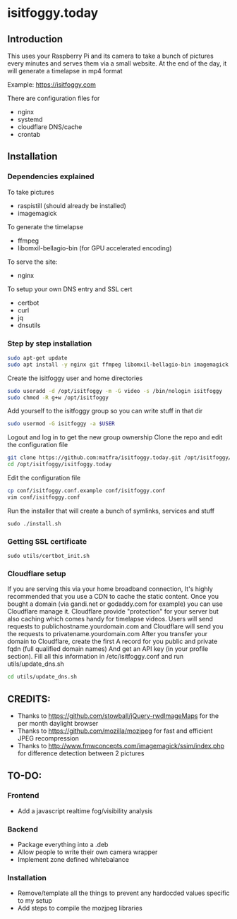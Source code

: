 # isitfoggy.today
## Introduction
This uses your Raspberry Pi and its camera to take a bunch of pictures every minutes
and serves them via a small website.
At the end of the day, it will generate a timelapse in mp4 format

Example:
https://isitfoggy.com


There are configuration files for 
- nginx
- systemd
- cloudflare DNS/cache
- crontab


## Installation
### Dependencies explained

To take pictures
- raspistill (should already be installed)
- imagemagick

To generate the timelapse
- ffmpeg
- libomxil-bellagio-bin (for GPU accelerated encoding)

To serve the site:
- nginx

To setup your own DNS entry and SSL cert
- certbot
- curl
- jq
- dnsutils

### Step by step installation
```bash
sudo apt-get update
sudo apt install -y nginx git ffmpeg libomxil-bellagio-bin imagemagick dnsutils jq curl certbot python3-certbot-nginx
```

Create the isitfoggy user and home directories
```bash
sudo useradd -d /opt/isitfoggy -m -G video -s /bin/nologin isitfoggy
sudo chmod -R g+w /opt/isitfoggy
```

Add yourself to the isitfoggy group so you can write stuff in that dir
```bash
sudo usermod -G isitfoggy -a $USER
```
Logout and log in to get the new group ownership
Clone the repo and edit the configuration file
```bash
git clone https://github.com:matfra/isitfoggy.today.git /opt/isitfoggy/isitfoggy.today
cd /opt/isitfoggy/isitfoggy.today
```

Edit the configuration file
```bash
cp conf/isitfoggy.conf.example conf/isitfoggy.conf
vim conf/isitfoggy.conf
```

Run the installer that will create a bunch of symlinks, services and stuff
```
sudo ./install.sh
```

### Getting SSL certificate
```
sudo utils/certbot_init.sh
```

### Cloudflare setup
If you are serving this via your home broadband connection, It's highly recommended that you use a CDN to cache the static content.
Once you bought a domain (via gandi.net or godaddy.com for example) you can use Cloudflare manage it.
Cloudflare provide "protection" for your server but also caching which comes handy for timelapse videos.
Users will send requests to publichostname.yourdomain.com and Cloudflare will send you the requests to privatename.yourdomain.com
After you transfer your domain to Cloudflare, create the first A record for you public and private fqdn (full qualified domain names)
And get an API key (in your profile section). Fill all this information in /etc/isitfoggy.conf and run utils/update_dns.sh

```bash
cd utils/update_dns.sh
```

## CREDITS:
- Thanks to https://github.com/stowball/jQuery-rwdImageMaps for the per month daylight browser
- Thanks to https://github.com/mozilla/mozjpeg for fast and efficient JPEG recompression
- Thanks to http://www.fmwconcepts.com/imagemagick/ssim/index.php for difference detection between 2 pictures

## TO-DO:
### Frontend
- Add a javascript realtime fog/visibility analysis
### Backend
- Package everything into a .deb
- Allow people to write their own camera wrapper
- Implement zone defined whitebalance
### Installation
- Remove/template all the things to prevent any hardocded values specific to my setup
- Add steps to compile the mozjpeg libraries
